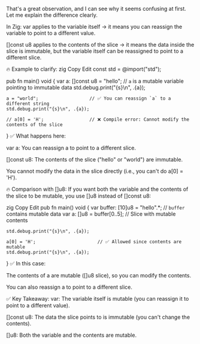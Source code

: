 That's a great observation, and I can see why it seems confusing at first. Let me explain the difference clearly.

In Zig:
var applies to the variable itself → it means you can reassign the variable to point to a different value.

[]const u8 applies to the contents of the slice → it means the data inside the slice is immutable, but the variable itself can be reassigned to point to a different slice.

🔥 Example to clarify:
zig
Copy
Edit
const std = @import("std");

pub fn main() void {
    var a: []const u8 = "hello";   // `a` is a mutable variable pointing to immutable data
    std.debug.print("{s}\n", .{a});

    a = "world";                   // ✅ You can reassign `a` to a different string
    std.debug.print("{s}\n", .{a});

    // a[0] = 'H';                 // ❌ Compile error: Cannot modify the contents of the slice
}
✅ What happens here:

var a: You can reassign a to point to a different slice.

[]const u8: The contents of the slice ("hello" or "world") are immutable.

You cannot modify the data in the slice directly (i.e., you can't do a[0] = 'H').

🔥 Comparison with []u8:
If you want both the variable and the contents of the slice to be mutable, you use []u8 instead of []const u8:

zig
Copy
Edit
pub fn main() void {
    var buffer: [10]u8 = "hello".*;   // `buffer` contains mutable data
    var a: []u8 = buffer[0..5];       // Slice with mutable contents

    std.debug.print("{s}\n", .{a});

    a[0] = 'H';                       // ✅ Allowed since contents are mutable
    std.debug.print("{s}\n", .{a});
}
✅ In this case:

The contents of a are mutable ([]u8 slice), so you can modify the contents.

You can also reassign a to point to a different slice.

✅ Key Takeaway:
var: The variable itself is mutable (you can reassign it to point to a different value).

[]const u8: The data the slice points to is immutable (you can't change the contents).

[]u8: Both the variable and the contents are mutable.

